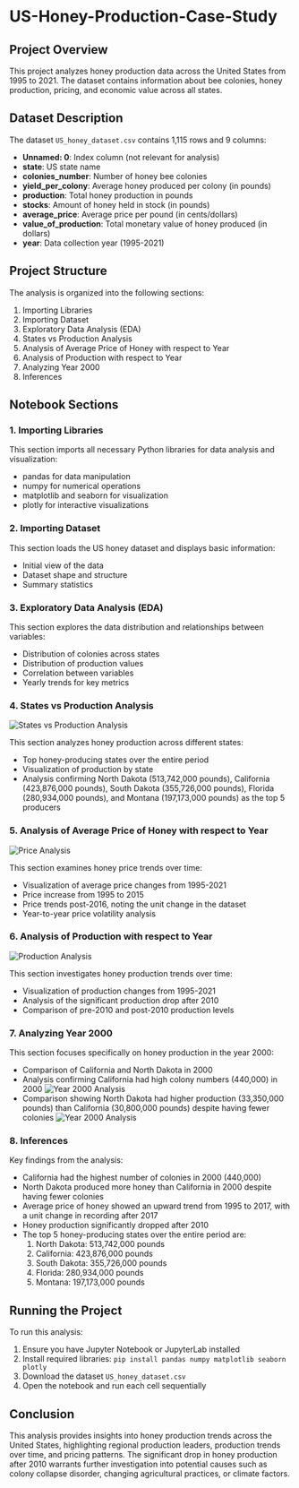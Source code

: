 # US-Honey-Production-Case-Study

## Project Overview

This project analyzes honey production data across the United States from 1995 to 2021. The dataset contains information about bee colonies, honey production, pricing, and economic value across all states.

## Dataset Description

The dataset `US_honey_dataset.csv` contains 1,115 rows and 9 columns:

- **Unnamed: 0**: Index column (not relevant for analysis)
- **state**: US state name
- **colonies_number**: Number of honey bee colonies
- **yield_per_colony**: Average honey produced per colony (in pounds)
- **production**: Total honey production in pounds
- **stocks**: Amount of honey held in stock (in pounds)
- **average_price**: Average price per pound (in cents/dollars)
- **value_of_production**: Total monetary value of honey produced (in dollars)
- **year**: Data collection year (1995-2021)

## Project Structure

The analysis is organized into the following sections:

1. Importing Libraries
2. Importing Dataset
3. Exploratory Data Analysis (EDA)
4. States vs Production Analysis
5. Analysis of Average Price of Honey with respect to Year
6. Analysis of Production with respect to Year
7. Analyzing Year 2000
8. Inferences

## Notebook Sections

### 1. Importing Libraries

This section imports all necessary Python libraries for data analysis and visualization:
- pandas for data manipulation
- numpy for numerical operations
- matplotlib and seaborn for visualization
- plotly for interactive visualizations

### 2. Importing Dataset

This section loads the US honey dataset and displays basic information:
- Initial view of the data
- Dataset shape and structure
- Summary statistics

### 3. Exploratory Data Analysis (EDA)

This section explores the data distribution and relationships between variables:
- Distribution of colonies across states
- Distribution of production values
- Correlation between variables
- Yearly trends for key metrics

### 4. States vs Production Analysis

![States vs Production Analysis](screenshots/states_production.png)

This section analyzes honey production across different states:
- Top honey-producing states over the entire period
- Visualization of production by state
- Analysis confirming North Dakota (513,742,000 pounds), California (423,876,000 pounds), South Dakota (355,726,000 pounds), Florida (280,934,000 pounds), and Montana (197,173,000 pounds) as the top 5 producers

### 5. Analysis of Average Price of Honey with respect to Year

![Price Analysis](screenshots/price_analysis.png)

This section examines honey price trends over time:
- Visualization of average price changes from 1995-2021
- Price increase from 1995 to 2015
- Price trends post-2016, noting the unit change in the dataset
- Year-to-year price volatility analysis

### 6. Analysis of Production with respect to Year

![Production Analysis](screenshots/production_analysis.png)

This section investigates honey production trends over time:
- Visualization of production changes from 1995-2021
- Analysis of the significant production drop after 2010
- Comparison of pre-2010 and post-2010 production levels

### 7. Analyzing Year 2000

This section focuses specifically on honey production in the year 2000:
- Comparison of California and North Dakota in 2000
- Analysis confirming California had high colony numbers (440,000) in 2000
![Year 2000 Analysis](screenshots/1year_2000.png)
- Comparison showing North Dakota had higher production (33,350,000 pounds) than California (30,800,000 pounds) despite having fewer colonies
![Year 2000 Analysis](screenshots/year_2000.png)

### 8. Inferences

Key findings from the analysis:
- California had the highest number of colonies in 2000 (440,000)
- North Dakota produced more honey than California in 2000 despite having fewer colonies
- Average price of honey showed an upward trend from 1995 to 2017, with a unit change in recording after 2017
- Honey production significantly dropped after 2010
- The top 5 honey-producing states over the entire period are:
  1. North Dakota: 513,742,000 pounds
  2. California: 423,876,000 pounds
  3. South Dakota: 355,726,000 pounds
  4. Florida: 280,934,000 pounds
  5. Montana: 197,173,000 pounds

## Running the Project

To run this analysis:

1. Ensure you have Jupyter Notebook or JupyterLab installed
2. Install required libraries: `pip install pandas numpy matplotlib seaborn plotly`
3. Download the dataset `US_honey_dataset.csv`
4. Open the notebook and run each cell sequentially

## Conclusion

This analysis provides insights into honey production trends across the United States, highlighting regional production leaders, production trends over time, and pricing patterns. The significant drop in honey production after 2010 warrants further investigation into potential causes such as colony collapse disorder, changing agricultural practices, or climate factors.
